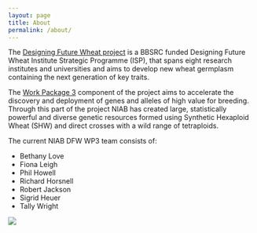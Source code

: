 ```yaml
---
layout: page
title: About
permalink: /about/
---
```


The [Designing Future Wheat project](https://designingfuturewheat.org.uk/) is a BBSRC funded Designing Future Wheat Institute Strategic Programme (ISP), that spans eight research institutes and universities and aims to develop new wheat germplasm containing the next generation of key traits.

The [Work Package 3](https://designingfuturewheat.org.uk/work-package-3/) component of the project aims to accelerate the discovery and deployment of genes and alleles of high value for breeding. Through this part of the project NIAB has created large, statistically powerful and diverse genetic resources formed using Synthetic Hexaploid Wheat (SHW) and direct crosses with a wild range of tetraploids. 

The current NIAB DFW WP3 team consists of:

- Bethany Love
- Fiona Leigh
- Phil Howell
- Richard Horsnell
- Robert Jackson
- Sigrid Heuer
- Tally Wright

![](/image/harvest-time.png)



